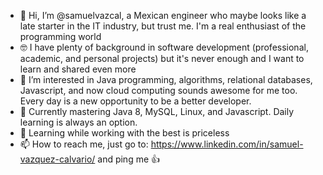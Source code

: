 - 👋 Hi, I’m @samuelvazcal, a Mexican engineer who maybe looks like a late starter in the IT industry, but trust me. I'm a real enthusiast of the programming world
- 🤓 I have plenty of background in software development (professional, academic, and personal projects) but it's never enough and I want to learn and shared even more
- 👀 I’m interested in Java programming, algorithms, relational databases, Javascript, and now cloud computing sounds awesome for me too. Every day is a new opportunity to be a better developer.
- 🌱 Currently mastering Java 8, MySQL, Linux, and Javascript. Daily learning is always an option.
- 💞️ Learning while working  with the best is priceless
- 📫 How to reach me, just go to: https://www.linkedin.com/in/samuel-vazquez-calvario/ and ping me 👍

<!---
samuelvazcal/samuelvazcal is a ✨ special ✨ repository because its `README.md` (this file) appears on your GitHub profile.
You can click the Preview link to take a look at your changes.
--->
